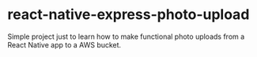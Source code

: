 # react-native-express-photo-upload
Simple project just to learn how to make functional photo uploads from a React Native app to a AWS bucket.
